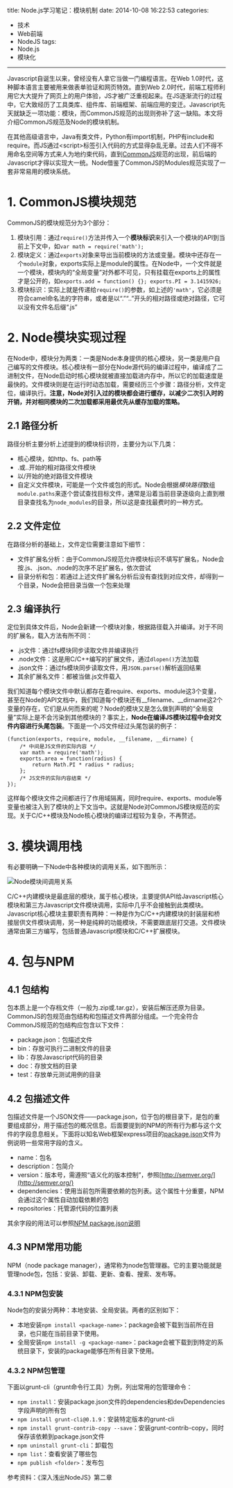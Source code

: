 title: Node.js学习笔记：模块机制
date: 2014-10-08 16:22:53
categories:
- 技术
- Web前端
- NodeJS
tags:
- Node.js
- 模块化
---

Javascript自诞生以来，曾经没有人拿它当做一门编程语言。在Web 1.0时代，这种脚本语言主要被用来做表单验证和网页特效。直到Web 2.0时代，前端工程师利用它大大提升了网页上的用户体验，JS才被广泛重视起来。在JS逐渐流行的过程中，它大致经历了工具类库、组件库、前端框架、前端应用的变迁。Javascript先天就缺乏一项功能：模块，而CommonJS规范的出现则弥补了这一缺陷。本文将介绍CommonJS规范及Node的模块机制。

<!-- more -->

在其他高级语言中，Java有类文件，Python有import机制，PHP有include和require。而JS通过&lt;script&gt;标签引入代码的方式显得杂乱无章。过去人们不得不用命名空间等方式来人为地约束代码，直到[CommonJS](http://wiki.commonjs.org/wiki/CommonJS)规范的出现，前后端的Javascript才得以实现大一统。Node借鉴了CommonJS的Modules规范实现了一套非常易用的模块系统。

# 1. CommonJS模块规范

CommonJS的模块规范分为3个部分：

1. 模块引用：通过`require()`方法并传入一个**模块标识**来引入一个模块的API到当前上下文中，如`var math = require('math');`
2. 模块定义：通过`exports`对象来导出当前模块的方法或变量。模块中还存在一个`module`对象，exports实际上是module的属性。在Node中，一个文件就是一个模块，模块内的“全局变量”对外都不可见，只有挂载在exports上的属性才是公开的，如`exports.add = function() {}; exports.PI = 3.1415926;`
3. 模块标识：实际上就是传递给`require()`的参数，如上述的`'math'`，它必须是符合camel命名法的字符串，或者是以“.”“..”开头的相对路径或绝对路径，它可以没有文件名后缀“.js”

# 2. Node模块实现过程

在Node中，模块分为两类：一类是Node本身提供的核心模块，另一类是用户自己编写的文件模块。核心模块有一部分在Node源代码的编译过程中，编译成了二进制文件，在Node启动时核心模块就被直接加载进内存中，所以它的加载速度是最快的。文件模块则是在运行时动态加载，需要经历三个步骤：路径分析，文件定位，编译执行。**注意，Node对引入过的模块都会进行缓存，以减少二次引入时的开销，并对相同模块的二次加载都采用最优先从缓存加载的策略。**

## 2.1 路径分析

路径分析主要分析上述提到的模块标识符，主要分为以下几类：

* 核心模块，如http、fs、path等
* .或..开始的相对路径文件模块
* 以/开始的绝对路径文件模块
* 自定义文件模块，可能是一个文件或包的形式。Node会根据*模块路径*数组`module.paths`来逐个尝试查找目标文件，通常是沿着当前目录逐级向上直到根目录查找名为`node_modules`的目录，所以这是查找最费时的一种方式。

## 2.2 文件定位

在路径分析的基础上，文件定位需要注意如下细节：

* 文件扩展名分析：由于CommonJS规范允许模块标识不填写扩展名，Node会按.js、.json、.node的次序不足扩展名，依次尝试
* 目录分析和包：若通过上述文件扩展名分析后没有查找到对应文件，却得到一个目录，Node会把目录当做一个包来处理

## 2.3 编译执行

定位到具体文件后，Node会新建一个模块对象，根据路径载入并编译。对于不同的扩展名，载入方法有所不同：

* .js文件：通过fs模块同步读取文件并编译执行
* .node文件：这是用C/C++编写的扩展文件，通过`dlopen()`方法加载
* .json文件：通过fs模块同步读取文件，用`JSON.parse()`解析返回结果
* 其余扩展名文件：都被当做.js文件载入

我们知道每个模块文件中默认都存在着require、exports、module这3个变量，甚至在Node的API文档中，我们知道每个模块还有__filename、__dirname这2个变量的存在，它们是从何而来的呢？Node的模块又是怎么做到声明的“全局变量”实际上是不会污染到其他模块的？事实上，**Node在编译JS模块过程中会对文件内容进行头尾包装**。下面是一个JS文件经过头尾包装的例子：

    (function(exports, require, module, __filename, __dirname) {
        /* 中间是JS文件的实际内容 */
        var math = require('math');
        exports.area = function(radius) {
            return Math.PI * radius * radius;
        };
        /* JS文件的实际内容结束 */
    });

这样每个模块文件之间都进行了作用域隔离，同时require、exports、module等变量也被注入到了模块的上下文当中。这就是Node对CommonJS模块规范的实现。关于C/C++模块及Node核心模块的编译过程较为复杂，不再赘述。

# 3. 模块调用栈

有必要明确一下Node中各种模块的调用关系，如下图所示：

![Node模块间调用关系](http://raytaylorlin-blog.oss-cn-shenzhen.aliyuncs.com/image%2Fnodejs%2FNode%E6%A8%A1%E5%9D%97%E9%97%B4%E8%B0%83%E7%94%A8%E5%85%B3%E7%B3%BB.jpg)

C/C++内建模块是最底层的模块，属于核心模块，主要提供API给Javascript核心模块和第三方Javascript文件模块调用，实际中几乎不会接触到此类模块。Javascript核心模块主要职责有两种：一种是作为C/C++内建模块的封装层和桥接层供文件模块调用，另一种是纯粹的功能模块，不需要跟底层打交道。文件模块通常由第三方编写，包括普通Javascript模块和C/C++扩展模块。

# 4. 包与NPM

## 4.1 包结构

包本质上是一个存档文件（一般为.zip或.tar.gz），安装后解压还原为目录。CommonJS的包规范由包结构和包描述文件两部分组成。一个完全符合CommonJS规范的包结构应包含以下文件：

* package.json：包描述文件
* bin：存放可执行二进制文件的目录
* lib：存放Javascript代码的目录
* doc：存放文档的目录
* test：存放单元测试用例的目录

## 4.2 包描述文件

包描述文件是一个JSON文件——package.json，位于包的根目录下，是包的重要组成部分，用于描述包的概况信息。后面要提到的NPM的所有行为都与这个文件的字段息息相关。下面将以知名Web框架express项目的[package.json](https://github.com/strongloop/express/blob/master/package.json)文件为例说明一些常用字段的含义。

* name：包名
* description：包简介
* version：版本号，需遵照“语义化的版本控制”，参照[http://semver.org/](http://semver.org/)
* dependencies：使用当前包所需要依赖的包列表。这个属性十分重要，NPM会通过这个属性自动加载依赖的包
* repositories：托管源代码的位置列表

其余字段的用法可以参照[NPM package.json说明](https://www.npmjs.org/doc/files/package.json.html)

## 4.3 NPM常用功能

NPM（node package manager），通常称为node包管理器。它的主要功能就是管理node包，包括：安装、卸载、更新、查看、搜索、发布等。

### 4.3.1 NPM包安装

Node包的安装分两种：本地安装、全局安装。两者的区别如下：

* 本地安装`npm install <package-name>`：package会被下载到当前所在目录，也只能在当前目录下使用。
* 全局安装`npm install -g <package-name>`：package会被下载到到特定的系统目录下，安装的package能够在所有目录下使用。

### 4.3.2 NPM包管理

下面以grunt-cli（grunt命令行工具）为例，列出常用的包管理命令：

* `npm install`：安装package.json文件的dependencies和devDependencies字段声明的所有包
* `npm install grunt-cli@0.1.9`：安装特定版本的grunt-cli
* `npm install grunt-contrib-copy --save`：安装grunt-contrib-copy，同时保存该依赖到package.json文件
* `npm uninstall grunt-cli`：卸载包
* `npm list`：查看安装了哪些包
* `npm publish <folder>`：发布包

参考资料：《深入浅出NodeJS》第二章